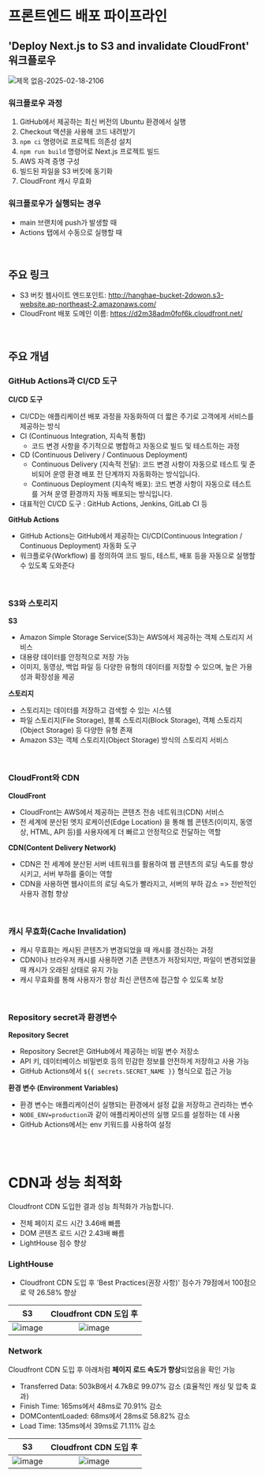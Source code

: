 # 프론트엔드 배포 파이프라인

## 'Deploy Next.js to S3 and invalidate CloudFront' 워크플로우

![제목 없음-2025-02-18-2106](https://github.com/user-attachments/assets/6f95f4dd-52dd-4373-960a-0939e3d0be06)

### 워크플로우 과정

1. GitHub에서 제공하는 최신 버전의 Ubuntu 환경에서 실행
2. Checkout 액션을 사용해 코드 내려받기
3. `npm ci` 명령어로 프로젝트 의존성 설치
4. `npm run build` 명령어로 Next.js 프로젝트 빌드
5. AWS 자격 증명 구성
6. 빌드된 파일을 S3 버킷에 동기화
7. CloudFront 캐시 무효화

### 워크플로우가 실행되는 경우

- main 브랜치에 push가 발생할 때
- Actions 탭에서 수동으로 실행할 때

</br>

## 주요 링크

- S3 버킷 웹사이트 엔드포인트: http://hanghae-bucket-2dowon.s3-website.ap-northeast-2.amazonaws.com/
- CloudFront 배포 도메인 이름: https://d2m38adm0fof6k.cloudfront.net/

</br>

## 주요 개념

### GitHub Actions과 CI/CD 도구

**CI/CD 도구**

- CI/CD는 애플리케이션 배포 과정을 자동화하여 더 짧은 주기로 고객에게 서비스를 제공하는 방식
- CI (Continuous Integration, 지속적 통합)
  - 코드 변경 사항을 주기적으로 병합하고 자동으로 빌드 및 테스트하는 과정
- CD (Continuous Delivery / Continuous Deployment)
  - Continuous Delivery (지속적 전달): 코드 변경 사항이 자동으로 테스트 및 준비되어 운영 환경 배포 전 단계까지 자동화하는 방식입니다.
  - Continuous Deployment (지속적 배포): 코드 변경 사항이 자동으로 테스트를 거쳐 운영 환경까지 자동 배포되는 방식입니다.
- 대표적인 CI/CD 도구 : GitHub Actions, Jenkins, GitLab CI 등

**GitHub Actions**

- GitHub Actions는 GitHub에서 제공하는 CI/CD(Continuous Integration / Continuous Deployment) 자동화 도구
- 워크플로우(Workflow) 를 정의하여 코드 빌드, 테스트, 배포 등을 자동으로 실행할 수 있도록 도와준다

</br>

### S3와 스토리지

**S3**

- Amazon Simple Storage Service(S3)는 AWS에서 제공하는 객체 스토리지 서비스
- 대용량 데이터를 안정적으로 저장 가능
- 이미지, 동영상, 백업 파일 등 다양한 유형의 데이터를 저장할 수 있으며, 높은 가용성과 확장성을 제공

**스토리지**

- 스토리지는 데이터를 저장하고 검색할 수 있는 시스템
- 파일 스토리지(File Storage), 블록 스토리지(Block Storage), 객체 스토리지(Object Storage) 등 다양한 유형 존재
- Amazon S3는 객체 스토리지(Object Storage) 방식의 스토리지 서비스

</br>

### CloudFront와 CDN

**CloudFront**

- CloudFront는 AWS에서 제공하는 콘텐츠 전송 네트워크(CDN) 서비스
- 전 세계에 분산된 엣지 로케이션(Edge Location) 을 통해 웹 콘텐츠(이미지, 동영상, HTML, API 등)를 사용자에게 더 빠르고 안정적으로 전달하는 역할

**CDN(Content Delivery Network)**

- CDN은 전 세계에 분산된 서버 네트워크를 활용하여 웹 콘텐츠의 로딩 속도를 향상시키고, 서버 부하를 줄이는 역할
- CDN을 사용하면 웹사이트의 로딩 속도가 빨라지고, 서버의 부하 감소 => 전반적인 사용자 경험 향상

</br>

### 캐시 무효화(Cache Invalidation)

- 캐시 무효화는 캐시된 콘텐츠가 변경되었을 때 캐시를 갱신하는 과정
- CDN이나 브라우저 캐시를 사용하면 기존 콘텐츠가 저장되지만, 파일이 변경되었을 때 캐시가 오래된 상태로 유지 가능
- 캐시 무효화를 통해 사용자가 항상 최신 콘텐츠에 접근할 수 있도록 보장

</br>

### Repository secret과 환경변수

**Repository Secret**

- Repository Secret은 GitHub에서 제공하는 비밀 변수 저장소
- API 키, 데이터베이스 비밀번호 등의 민감한 정보를 안전하게 저장하고 사용 가능
- GitHub Actions에서 `${{ secrets.SECRET_NAME }}` 형식으로 접근 가능

**환경 변수 (Environment Variables)**

- 환경 변수는 애플리케이션이 실행되는 환경에서 설정 값을 저장하고 관리하는 변수
- `NODE_ENV=production`과 같이 애플리케이션의 실행 모드를 설정하는 데 사용
- GitHub Actions에서는 env 키워드를 사용하여 설정

</br>
</br>

# CDN과 성능 최적화

Cloudfront CDN 도입한 결과 성능 최적화가 가능합니다.
- 전체 페이지 로드 시간 3.46배 빠름
- DOM 콘텐츠 로드 시간 2.43배 빠름
- LightHouse 점수 향상


### LightHouse

- Cloudfront CDN 도입 후 'Best Practices(권장 사항)' 점수가 79점에서 100점으로 약 26.58% 향상

|               S3              |          Cloudfront CDN 도입 후           |
| :----------------------------------: | :----------------------------------: |
| ![image](https://github.com/user-attachments/assets/f81353eb-7c00-447e-9f21-49d0f5d015e7)| ![image](https://github.com/user-attachments/assets/2bf23fed-d7eb-4597-a173-8c5edab1db55) |



### Network

Cloudfront CDN 도입 후 아래처럼 **페이지 로드 속도가 향상**되었음을 확인 가능
- Transferred Data: 503kB에서 4.7kB로 99.07% 감소 (효율적인 캐싱 및 압축 효과)
- Finish Time: 165ms에서 48ms로 70.91% 감소
- DOMContentLoaded: 68ms에서 28ms로 58.82% 감소
- Load Time: 135ms에서 39ms로 71.11% 감소

|               S3              |          Cloudfront CDN 도입 후           |
| :----------------------------------: | :----------------------------------: |
| ![image](https://github.com/user-attachments/assets/9529d538-c1b8-4813-b72c-8ca2bf18c748) | ![image](https://github.com/user-attachments/assets/6a4a5a78-1b69-4b3f-a29d-bbcb45ba20c3) |


